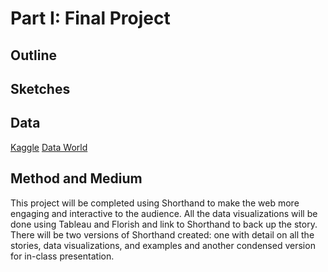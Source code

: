
# Part I: Final Project


## Outline





## Sketches





## Data

[Kaggle](https://www.kaggle.com/datasets/sveta151/tiktok-popular-songs-2022?resource=download)
[Data World](https://data.world/kcmillersean/billboard-hot-100-1958-2017)





## Method and Medium

This project will be completed using Shorthand to make the web more engaging and interactive to the audience. All the data visualizations will be done using Tableau and Florish and link to Shorthand to back up the story. There will be two versions of Shorthand created: one with detail on all the stories, data visualizations, and examples and another condensed version for in-class presentation. 

